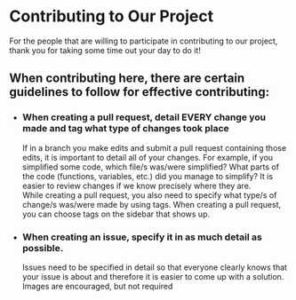 # Contributing to Our Project
For the people that are willing to participate in contributing to our project, thank you for taking some time out your day to do it!  

## When contributing here, there are certain guidelines to follow for effective contributing:
* ### When creating a pull request, detail EVERY change you made and tag what type of changes took place
  If in a branch you make edits and submit a pull request containing those edits, it is important to detail all of your changes. For example, if you simplified some code, which
  file/s was/were simplified? What parts of the code (functions, variables, etc.) did you manage to simplify? It is easier to review changes if we know precisely where they are.  
  While creating a pull request, you also need to specify what type/s of change/s was/were made by using tags. When creating a pull request, you can choose tags on the sidebar
  that shows up.
* ### When creating an issue, specify it in as much detail as possible.  
  Issues need to be specified in detail so that everyone clearly knows that your issue is about and therefore it is easier to come up with a solution. Images are encouraged, but
  not required
